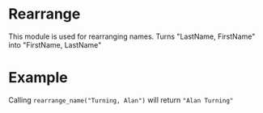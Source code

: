 Rearrange
=========


This module is used for rearranging names.
Turns "LastName, FirstName" into "FirstName, LastName"

# Example

Calling `rearrange_name("Turning, Alan")` will return `"Alan Turning"` 
